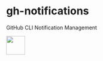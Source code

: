 # gh-notifications

GitHub CLI Notification Management

<img src="https://humanmademark.com/automatic-logo.svg" height="50" />

